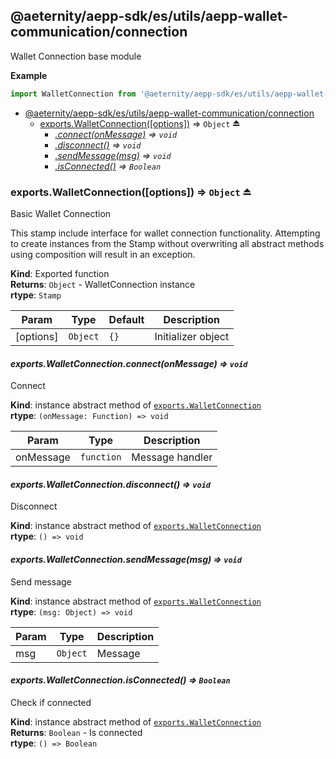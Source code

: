 <a id="module_@aeternity/aepp-sdk/es/utils/aepp-wallet-communication/connection"></a>

## @aeternity/aepp-sdk/es/utils/aepp-wallet-communication/connection
Wallet Connection base module

**Example**  
```js
import WalletConnection from '@aeternity/aepp-sdk/es/utils/aepp-wallet-communication/connection'
```

* [@aeternity/aepp-sdk/es/utils/aepp-wallet-communication/connection](#module_@aeternity/aepp-sdk/es/utils/aepp-wallet-communication/connection)
    * [exports.WalletConnection([options])](#exp_module_@aeternity/aepp-sdk/es/utils/aepp-wallet-communication/connection--exports.WalletConnection) ⇒ `Object` ⏏
        * *[.connect(onMessage)](#module_@aeternity/aepp-sdk/es/utils/aepp-wallet-communication/connection--exports.WalletConnection+connect) ⇒ `void`*
        * *[.disconnect()](#module_@aeternity/aepp-sdk/es/utils/aepp-wallet-communication/connection--exports.WalletConnection+disconnect) ⇒ `void`*
        * *[.sendMessage(msg)](#module_@aeternity/aepp-sdk/es/utils/aepp-wallet-communication/connection--exports.WalletConnection+sendMessage) ⇒ `void`*
        * *[.isConnected()](#module_@aeternity/aepp-sdk/es/utils/aepp-wallet-communication/connection--exports.WalletConnection+isConnected) ⇒ `Boolean`*

<a id="exp_module_@aeternity/aepp-sdk/es/utils/aepp-wallet-communication/connection--exports.WalletConnection"></a>

### exports.WalletConnection([options]) ⇒ `Object` ⏏
Basic Wallet Connection

This stamp include interface for wallet connection functionality.
Attempting to create instances from the Stamp without overwriting all
abstract methods using composition will result in an exception.

**Kind**: Exported function  
**Returns**: `Object` - WalletConnection instance  
**rtype**: `Stamp`

| Param | Type | Default | Description |
| --- | --- | --- | --- |
| [options] | `Object` | <code>{}</code> | Initializer object |

<a id="module_@aeternity/aepp-sdk/es/utils/aepp-wallet-communication/connection--exports.WalletConnection+connect"></a>

#### *exports.WalletConnection.connect(onMessage) ⇒ `void`*
Connect

**Kind**: instance abstract method of [`exports.WalletConnection`](#exp_module_@aeternity/aepp-sdk/es/utils/aepp-wallet-communication/connection--exports.WalletConnection)  
**rtype**: `(onMessage: Function) => void`

| Param | Type | Description |
| --- | --- | --- |
| onMessage | `function` | Message handler |

<a id="module_@aeternity/aepp-sdk/es/utils/aepp-wallet-communication/connection--exports.WalletConnection+disconnect"></a>

#### *exports.WalletConnection.disconnect() ⇒ `void`*
Disconnect

**Kind**: instance abstract method of [`exports.WalletConnection`](#exp_module_@aeternity/aepp-sdk/es/utils/aepp-wallet-communication/connection--exports.WalletConnection)  
**rtype**: `() => void`
<a id="module_@aeternity/aepp-sdk/es/utils/aepp-wallet-communication/connection--exports.WalletConnection+sendMessage"></a>

#### *exports.WalletConnection.sendMessage(msg) ⇒ `void`*
Send message

**Kind**: instance abstract method of [`exports.WalletConnection`](#exp_module_@aeternity/aepp-sdk/es/utils/aepp-wallet-communication/connection--exports.WalletConnection)  
**rtype**: `(msg: Object) => void`

| Param | Type | Description |
| --- | --- | --- |
| msg | `Object` | Message |

<a id="module_@aeternity/aepp-sdk/es/utils/aepp-wallet-communication/connection--exports.WalletConnection+isConnected"></a>

#### *exports.WalletConnection.isConnected() ⇒ `Boolean`*
Check if connected

**Kind**: instance abstract method of [`exports.WalletConnection`](#exp_module_@aeternity/aepp-sdk/es/utils/aepp-wallet-communication/connection--exports.WalletConnection)  
**Returns**: `Boolean` - Is connected  
**rtype**: `() => Boolean`
